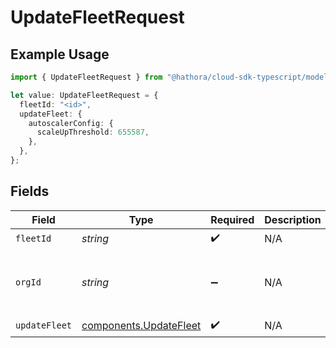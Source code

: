 # UpdateFleetRequest

## Example Usage

```typescript
import { UpdateFleetRequest } from "@hathora/cloud-sdk-typescript/models/operations";

let value: UpdateFleetRequest = {
  fleetId: "<id>",
  updateFleet: {
    autoscalerConfig: {
      scaleUpThreshold: 655587,
    },
  },
};
```

## Fields

| Field                                                            | Type                                                             | Required                                                         | Description                                                      | Example                                                          |
| ---------------------------------------------------------------- | ---------------------------------------------------------------- | ---------------------------------------------------------------- | ---------------------------------------------------------------- | ---------------------------------------------------------------- |
| `fleetId`                                                        | *string*                                                         | :heavy_check_mark:                                               | N/A                                                              |                                                                  |
| `orgId`                                                          | *string*                                                         | :heavy_minus_sign:                                               | N/A                                                              | org-6f706e83-0ec1-437a-9a46-7d4281eb2f39                         |
| `updateFleet`                                                    | [components.UpdateFleet](../../models/components/updatefleet.md) | :heavy_check_mark:                                               | N/A                                                              |                                                                  |